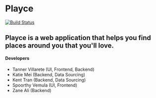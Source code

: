 # Playce
[![Build
Status](https://travis-ci.org/PlayceApp/Playce-Frontend.svg?branch=master)](https://travis-ci.org/PlayceApp/Playce-Frontend)
## Playce is a web application that helps you find places around you that you'll love.

#### Developers
- Tanner Villarete (UI, Frontend, Backend)
- Katie Mei (Backend, Data Sourcing)
- Kent Tran (Backend, Data Sourcing)
- Spoorthy Vemula (UI, Frontend)
- Zane Ali (Backend)


